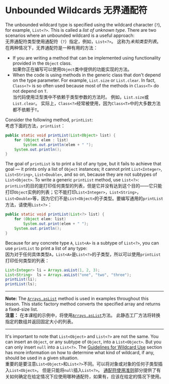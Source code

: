 # Unbounded Wildcards 无界通配符

The unbounded wildcard type is specified using the wildcard character (`?`), for example, `List<?>`. This is called a *list of unknown type*. There are two scenarios where an unbounded wildcard is a useful approach:  
无界通配符类型使用通配符（`?`）指定，例如，`List<?>`。 这称为*未知类型列表*。 在两种情况下，无界通配符是一种有用的方法：

- If you are writing a method that can be implemented using functionality provided in the `Object` class.  
如果你正在编写可以使用`Object`类中提供的功能实现的方法。
- When the code is using methods in the generic class that don't depend on the type parameter. For example, `List.size` or `List.clear`. In fact, `Class<?>` is so often used because most of the methods in `Class<T>` do not depend on `T`.  
当代码使用泛型类中不依赖于类型参数的方法时。 例如，`List.size`或`List.clear`。 实际上，`Class<?>`经常被使用，因为`Class<T>`中的大多数方法都不依赖于`T`。

Consider the following method, `printList`:  
考虑下面的方法，`printList`：

```java
public static void printList(List<Object> list) {
    for (Object elem : list)
        System.out.println(elem + " ");
    System.out.println();
}
```

The goal of `printList` is to print a list of any type, but it fails to achieve that goal — it prints only a list of `Object` instances; it cannot print `List<Integer>`, `List<String>`, `List<Double>`, and so on, because they are not subtypes of `List<Object>`. To write a generic `printList` method, use `List<?>`:  
`printList`的目的是打印任何类型的列表，但是它并没有达到这个目的——它只能打印`Object`实例的列表；它不能打印`List<Integer>`，`List<String>`，`List<Double>`等，因为它们不是`List<Object>`的子类型。要编写通用的`printList`方法，请使用`List<?>`：
```java
public static void printList(List<?> list) {
    for (Object elem: list)
        System.out.print(elem + " ");
    System.out.println();
}
```

Because for any concrete type `A`, `List<A>` is a subtype of `List<?>`, you can use `printList` to print a list of any type:  
因为对于任何具体类型`A`，`List<A>`是`List<?>`的子类型，所以可以使用`printList`打印任何类型的列表：

```java
List<Integer> li = Arrays.asList(1, 2, 3);
List<String>  ls = Arrays.asList("one", "two", "three");
printList(li);
printList(ls);
```

------

**Note:** The [`Arrays.asList`](https://docs.oracle.com/javase/8/docs/api/java/util/Arrays.html#asList-T...-) method is used in examples throughout this lesson. This static factory method converts the specified array and returns a fixed-size list.  
**注意：** 在本课程的示例中，将使用[`Arrays.asList`](https://docs.oracle.com/javase/8/docs/api/java/util/Arrays.html#asList-T...-)方法。 此静态工厂方法将转换指定的数组并返回固定大小的列表。

------

It's important to note that `List<Object>` and `List<?>` are not the same. You can insert an `Object`, or any subtype of `Object`, into a `List<Object>`. But you can only insert `null` into a `List<?>`. The [Guidelines for Wildcard Use](https://docs.oracle.com/javase/tutorial/java/generics/wildcardGuidelines.html) section has more information on how to determine what kind of wildcard, if any, should be used in a given situation.  
重要的是要注意`List<Object>`和`List<?>`不同。可以将对象或对象的任何子类型插入`List<Object>`。 但是只能将`null`插入`List<?>`。 [通配符使用准则](Guidelines%20for%20Wildcard%20Use%20通配符使用准则.md)部分提供了有关如何确定在给定情况下应使用哪种通配符，如果有，应该在给定的情况下使用。